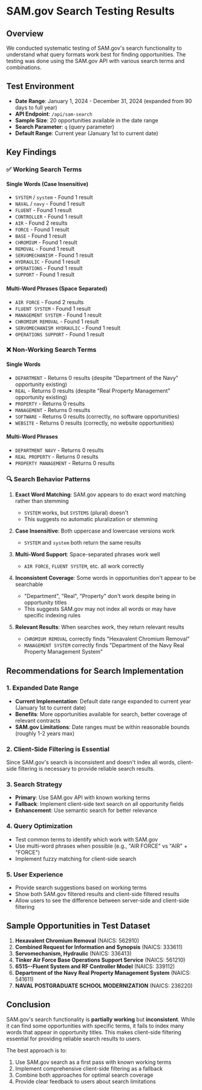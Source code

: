 # SAM.gov Search Testing Results

## Overview
We conducted systematic testing of SAM.gov's search functionality to understand what query formats work best for finding opportunities. The testing was done using the SAM.gov API with various search terms and combinations.

## Test Environment
- **Date Range**: January 1, 2024 - December 31, 2024 (expanded from 90 days to full year)
- **API Endpoint**: `/api/sam-search`
- **Sample Size**: 20 opportunities available in the date range
- **Search Parameter**: `q` (query parameter)
- **Default Range**: Current year (January 1st to current date)

## Key Findings

### ✅ Working Search Terms

#### Single Words (Case Insensitive)
- `SYSTEM` / `system` - Found 1 result
- `NAVAL` / `navy` - Found 1 result  
- `FLUENT` - Found 1 result
- `CONTROLLER` - Found 1 result
- `AIR` - Found 2 results
- `FORCE` - Found 1 result
- `BASE` - Found 1 result
- `CHROMIUM` - Found 1 result
- `REMOVAL` - Found 1 result
- `SERVOMECHANISM` - Found 1 result
- `HYDRAULIC` - Found 1 result
- `OPERATIONS` - Found 1 result
- `SUPPORT` - Found 1 result

#### Multi-Word Phrases (Space Separated)
- `AIR FORCE` - Found 2 results
- `FLUENT SYSTEM` - Found 1 result
- `MANAGEMENT SYSTEM` - Found 1 result
- `CHROMIUM REMOVAL` - Found 1 result
- `SERVOMECHANISM HYDRAULIC` - Found 1 result
- `OPERATIONS SUPPORT` - Found 1 result

### ❌ Non-Working Search Terms

#### Single Words
- `DEPARTMENT` - Returns 0 results (despite "Department of the Navy" opportunity existing)
- `REAL` - Returns 0 results (despite "Real Property Management" opportunity existing)
- `PROPERTY` - Returns 0 results
- `MANAGEMENT` - Returns 0 results
- `SOFTWARE` - Returns 0 results (correctly, no software opportunities)
- `WEBSITE` - Returns 0 results (correctly, no website opportunities)

#### Multi-Word Phrases
- `DEPARTMENT NAVY` - Returns 0 results
- `REAL PROPERTY` - Returns 0 results
- `PROPERTY MANAGEMENT` - Returns 0 results

### 🔍 Search Behavior Patterns

1. **Exact Word Matching**: SAM.gov appears to do exact word matching rather than stemming
   - `SYSTEM` works, but `SYSTEMS` (plural) doesn't
   - This suggests no automatic pluralization or stemming

2. **Case Insensitive**: Both uppercase and lowercase versions work
   - `SYSTEM` and `system` both return the same results

3. **Multi-Word Support**: Space-separated phrases work well
   - `AIR FORCE`, `FLUENT SYSTEM`, etc. all work correctly

4. **Inconsistent Coverage**: Some words in opportunities don't appear to be searchable
   - "Department", "Real", "Property" don't work despite being in opportunity titles
   - This suggests SAM.gov may not index all words or may have specific indexing rules

5. **Relevant Results**: When searches work, they return relevant results
   - `CHROMIUM REMOVAL` correctly finds "Hexavalent Chromium Removal"
   - `MANAGEMENT SYSTEM` correctly finds "Department of the Navy Real Property Management System"

## Recommendations for Search Implementation

### 1. **Expanded Date Range**
- **Current Implementation**: Default date range expanded to current year (January 1st to current date)
- **Benefits**: More opportunities available for search, better coverage of relevant contracts
- **SAM.gov Limitations**: Date ranges must be within reasonable bounds (roughly 1-2 years max)

### 2. **Client-Side Filtering is Essential**
Since SAM.gov's search is inconsistent and doesn't index all words, client-side filtering is necessary to provide reliable search results.

### 3. **Search Strategy**
- **Primary**: Use SAM.gov API with known working terms
- **Fallback**: Implement client-side text search on all opportunity fields
- **Enhancement**: Use semantic search for better relevance

### 4. **Query Optimization**
- Test common terms to identify which work with SAM.gov
- Use multi-word phrases when possible (e.g., "AIR FORCE" vs "AIR" + "FORCE")
- Implement fuzzy matching for client-side search

### 5. **User Experience**
- Provide search suggestions based on working terms
- Show both SAM.gov filtered results and client-side filtered results
- Allow users to see the difference between server-side and client-side filtering

## Sample Opportunities in Test Dataset

1. **Hexavalent Chromium Removal** (NAICS: 562910)
2. **Combined Request for Information and Synopsis** (NAICS: 333611)
3. **Servomechanism, Hydraulic** (NAICS: 336413)
4. **Tinker Air Force Base Operations Support Service** (NAICS: 561210)
5. **6515--Fluent System and RF Controller Model** (NAICS: 339112)
6. **Department of the Navy Real Property Management System** (NAICS: 541611)
7. **NAVAL POSTGRADUATE SCHOOL MODERNIZATION** (NAICS: 236220)

## Conclusion

SAM.gov's search functionality is **partially working** but **inconsistent**. While it can find some opportunities with specific terms, it fails to index many words that appear in opportunity titles. This makes client-side filtering essential for providing reliable search results to users.

The best approach is to:
1. Use SAM.gov search as a first pass with known working terms
2. Implement comprehensive client-side filtering as a fallback
3. Combine both approaches for optimal search coverage
4. Provide clear feedback to users about search limitations 